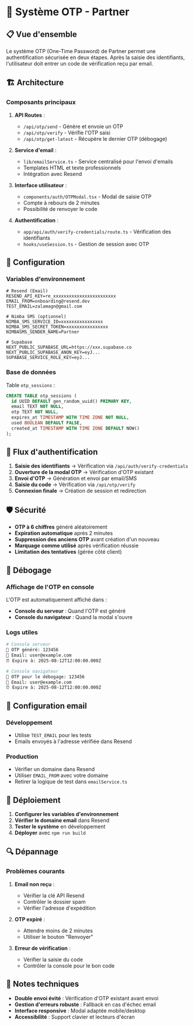 # 🔐 Système OTP - Partner

## 📋 Vue d'ensemble

Le système OTP (One-Time Password) de Partner permet une authentification sécurisée en deux étapes. Après la saisie des identifiants, l'utilisateur doit entrer un code de vérification reçu par email.

## 🏗️ Architecture

### Composants principaux

1. **API Routes** :

   - `/api/otp/send` - Génère et envoie un OTP
   - `/api/otp/verify` - Vérifie l'OTP saisi
   - `/api/otp/get-latest` - Récupère le dernier OTP (débogage)

2. **Service d'email** :

   - `lib/emailService.ts` - Service centralisé pour l'envoi d'emails
   - Templates HTML et texte professionnels
   - Intégration avec Resend

3. **Interface utilisateur** :

   - `components/auth/OTPModal.tsx` - Modal de saisie OTP
   - Compte à rebours de 2 minutes
   - Possibilité de renvoyer le code

4. **Authentification** :
   - `app/api/auth/verify-credentials/route.ts` - Vérification des identifiants
   - `hooks/useSession.ts` - Gestion de session avec OTP

## 🔧 Configuration

### Variables d'environnement

```env
# Resend (Email)
RESEND_API_KEY=re_xxxxxxxxxxxxxxxxxxxxxxxx
EMAIL_FROM=onboarding@resend.dev
TEST_EMAIL=zalamagn@gmail.com

# Nimba SMS (optionnel)
NIMBA_SMS_SERVICE_ID=xxxxxxxxxxxxxxxx
NIMBA_SMS_SECRET_TOKEN=xxxxxxxxxxxxxxxx
NIMBASMS_SENDER_NAME=Partner

# Supabase
NEXT_PUBLIC_SUPABASE_URL=https://xxx.supabase.co
NEXT_PUBLIC_SUPABASE_ANON_KEY=eyJ...
SUPABASE_SERVICE_ROLE_KEY=eyJ...
```

### Base de données

Table `otp_sessions` :

```sql
CREATE TABLE otp_sessions (
  id UUID DEFAULT gen_random_uuid() PRIMARY KEY,
  email TEXT NOT NULL,
  otp TEXT NOT NULL,
  expires_at TIMESTAMP WITH TIME ZONE NOT NULL,
  used BOOLEAN DEFAULT FALSE,
  created_at TIMESTAMP WITH TIME ZONE DEFAULT NOW()
);
```

## 🔄 Flux d'authentification

1. **Saisie des identifiants** → Vérification via `/api/auth/verify-credentials`
2. **Ouverture de la modal OTP** → Vérification d'OTP existant
3. **Envoi d'OTP** → Génération et envoi par email/SMS
4. **Saisie du code** → Vérification via `/api/otp/verify`
5. **Connexion finale** → Création de session et redirection

## 🛡️ Sécurité

- **OTP à 6 chiffres** généré aléatoirement
- **Expiration automatique** après 2 minutes
- **Suppression des anciens OTP** avant création d'un nouveau
- **Marquage comme utilisé** après vérification réussie
- **Limitation des tentatives** (gérée côté client)

## 🧪 Débogage

### Affichage de l'OTP en console

L'OTP est automatiquement affiché dans :

- **Console du serveur** : Quand l'OTP est généré
- **Console du navigateur** : Quand la modal s'ouvre

### Logs utiles

```bash
# Console serveur
🔐 OTP généré: 123456
📧 Email: user@example.com
⏰ Expire à: 2025-08-12T12:00:00.000Z

# Console navigateur
🔐 OTP pour le débogage: 123456
📧 Email: user@example.com
⏰ Expire à: 2025-08-12T12:00:00.000Z
```

## 📧 Configuration email

### Développement

- Utilise `TEST_EMAIL` pour les tests
- Emails envoyés à l'adresse vérifiée dans Resend

### Production

- Vérifier un domaine dans Resend
- Utiliser `EMAIL_FROM` avec votre domaine
- Retirer la logique de test dans `emailService.ts`

## 🚀 Déploiement

1. **Configurer les variables d'environnement**
2. **Vérifier le domaine email** dans Resend
3. **Tester le système** en développement
4. **Déployer** avec `npm run build`

## 🔍 Dépannage

### Problèmes courants

1. **Email non reçu** :

   - Vérifier la clé API Resend
   - Contrôler le dossier spam
   - Vérifier l'adresse d'expédition

2. **OTP expiré** :

   - Attendre moins de 2 minutes
   - Utiliser le bouton "Renvoyer"

3. **Erreur de vérification** :
   - Vérifier la saisie du code
   - Contrôler la console pour le bon code

## 📝 Notes techniques

- **Double envoi évité** : Vérification d'OTP existant avant envoi
- **Gestion d'erreurs robuste** : Fallback en cas d'échec email
- **Interface responsive** : Modal adaptée mobile/desktop
- **Accessibilité** : Support clavier et lecteurs d'écran
